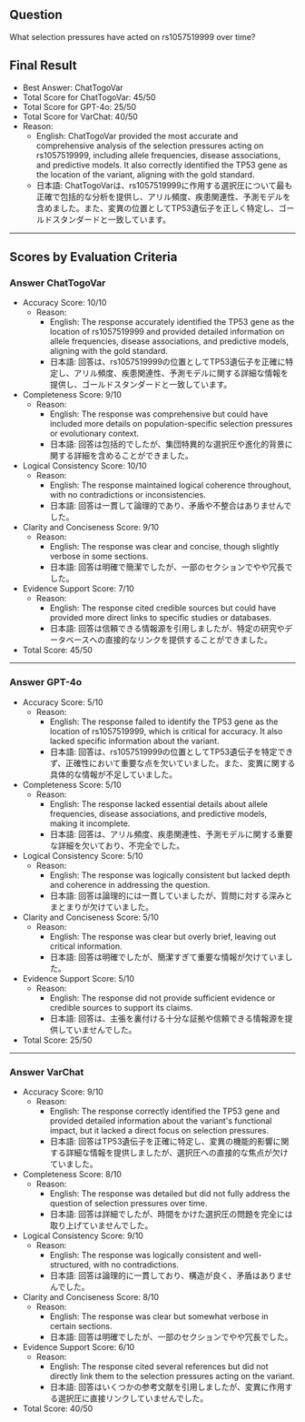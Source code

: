 ## Question

What selection pressures have acted on rs1057519999 over time?

## Final Result

- Best Answer: ChatTogoVar
- Total Score for ChatTogoVar: 45/50
- Total Score for GPT-4o: 25/50
- Total Score for VarChat: 40/50
- Reason:
  - English: ChatTogoVar provided the most accurate and comprehensive analysis of the selection pressures acting on rs1057519999, including allele frequencies, disease associations, and predictive models. It also correctly identified the TP53 gene as the location of the variant, aligning with the gold standard.
  - 日本語: ChatTogoVarは、rs1057519999に作用する選択圧について最も正確で包括的な分析を提供し、アリル頻度、疾患関連性、予測モデルを含めました。また、変異の位置としてTP53遺伝子を正しく特定し、ゴールドスタンダードと一致しています。

---

## Scores by Evaluation Criteria

### Answer ChatTogoVar
- Accuracy Score: 10/10
  - Reason: 
    - English: The response accurately identified the TP53 gene as the location of rs1057519999 and provided detailed information on allele frequencies, disease associations, and predictive models, aligning with the gold standard.
    - 日本語: 回答は、rs1057519999の位置としてTP53遺伝子を正確に特定し、アリル頻度、疾患関連性、予測モデルに関する詳細な情報を提供し、ゴールドスタンダードと一致しています。
- Completeness Score: 9/10
  - Reason: 
    - English: The response was comprehensive but could have included more details on population-specific selection pressures or evolutionary context.
    - 日本語: 回答は包括的でしたが、集団特異的な選択圧や進化的背景に関する詳細を含めることができました。
- Logical Consistency Score: 10/10
  - Reason: 
    - English: The response maintained logical coherence throughout, with no contradictions or inconsistencies.
    - 日本語: 回答は一貫して論理的であり、矛盾や不整合はありませんでした。
- Clarity and Conciseness Score: 9/10
  - Reason: 
    - English: The response was clear and concise, though slightly verbose in some sections.
    - 日本語: 回答は明確で簡潔でしたが、一部のセクションでやや冗長でした。
- Evidence Support Score: 7/10
  - Reason: 
    - English: The response cited credible sources but could have provided more direct links to specific studies or databases.
    - 日本語: 回答は信頼できる情報源を引用しましたが、特定の研究やデータベースへの直接的なリンクを提供することができました。
- Total Score: 45/50

---

### Answer GPT-4o
- Accuracy Score: 5/10
  - Reason: 
    - English: The response failed to identify the TP53 gene as the location of rs1057519999, which is critical for accuracy. It also lacked specific information about the variant.
    - 日本語: 回答は、rs1057519999の位置としてTP53遺伝子を特定できず、正確性において重要な点を欠いていました。また、変異に関する具体的な情報が不足していました。
- Completeness Score: 5/10
  - Reason: 
    - English: The response lacked essential details about allele frequencies, disease associations, and predictive models, making it incomplete.
    - 日本語: 回答は、アリル頻度、疾患関連性、予測モデルに関する重要な詳細を欠いており、不完全でした。
- Logical Consistency Score: 5/10
  - Reason: 
    - English: The response was logically consistent but lacked depth and coherence in addressing the question.
    - 日本語: 回答は論理的には一貫していましたが、質問に対する深みとまとまりが欠けていました。
- Clarity and Conciseness Score: 5/10
  - Reason: 
    - English: The response was clear but overly brief, leaving out critical information.
    - 日本語: 回答は明確でしたが、簡潔すぎて重要な情報が欠けていました。
- Evidence Support Score: 5/10
  - Reason: 
    - English: The response did not provide sufficient evidence or credible sources to support its claims.
    - 日本語: 回答は、主張を裏付ける十分な証拠や信頼できる情報源を提供していませんでした。
- Total Score: 25/50

---

### Answer VarChat
- Accuracy Score: 9/10
  - Reason: 
    - English: The response correctly identified the TP53 gene and provided detailed information about the variant's functional impact, but it lacked a direct focus on selection pressures.
    - 日本語: 回答はTP53遺伝子を正確に特定し、変異の機能的影響に関する詳細な情報を提供しましたが、選択圧への直接的な焦点が欠けていました。
- Completeness Score: 8/10
  - Reason: 
    - English: The response was detailed but did not fully address the question of selection pressures over time.
    - 日本語: 回答は詳細でしたが、時間をかけた選択圧の問題を完全には取り上げていませんでした。
- Logical Consistency Score: 9/10
  - Reason: 
    - English: The response was logically consistent and well-structured, with no contradictions.
    - 日本語: 回答は論理的に一貫しており、構造が良く、矛盾はありませんでした。
- Clarity and Conciseness Score: 8/10
  - Reason: 
    - English: The response was clear but somewhat verbose in certain sections.
    - 日本語: 回答は明確でしたが、一部のセクションでやや冗長でした。
- Evidence Support Score: 6/10
  - Reason: 
    - English: The response cited several references but did not directly link them to the selection pressures acting on the variant.
    - 日本語: 回答はいくつかの参考文献を引用しましたが、変異に作用する選択圧に直接リンクしていませんでした。
- Total Score: 40/50